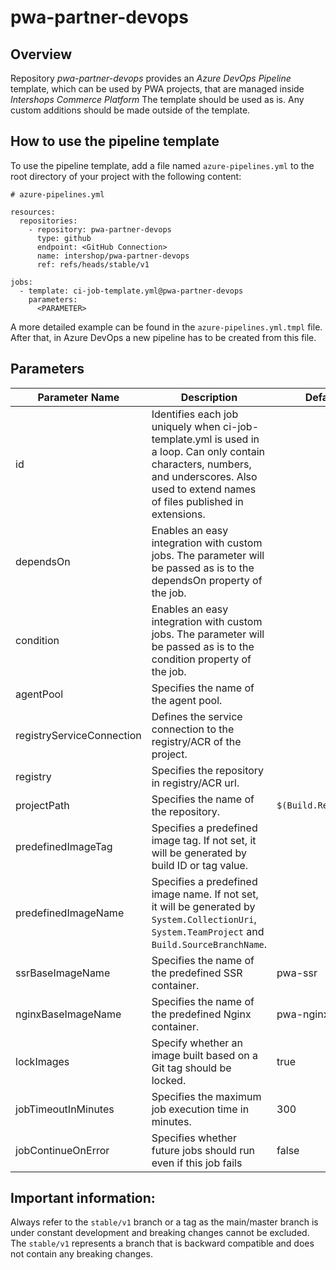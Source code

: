 
# pwa-partner-devops

## Overview

Repository *pwa-partner-devops* provides an *Azure DevOps Pipeline* template, which can be used by PWA projects, that are managed inside *Intershops Commerce Platform* The template should be used as is. Any custom additions should be made outside of the template.

## How to use the pipeline template

To use the pipeline template, add a file named `azure-pipelines.yml` to the root directory of your project with the following content:

```
# azure-pipelines.yml

resources:
  repositories:
    - repository: pwa-partner-devops
      type: github
      endpoint: <GitHub Connection>
      name: intershop/pwa-partner-devops
      ref: refs/heads/stable/v1

jobs:
  - template: ci-job-template.yml@pwa-partner-devops
    parameters:
      <PARAMETER>

```
A more detailed example can be found in the `azure-pipelines.yml.tmpl` file.
After that, in Azure DevOps a new pipeline has to be created from this file.

## Parameters

| Parameter Name | Description | Default Value | Required |
|---|---|---|---|
| id | Identifies each job uniquely when ci-job-template.yml is used in a loop. Can only contain characters, numbers, and underscores. Also used to extend names of files published in extensions. |  | No |
| dependsOn | Enables an easy integration with custom jobs. The parameter will be passed as is to the dependsOn property of the job. |  | No |
| condition | Enables an easy integration with custom jobs. The parameter will be passed as is to the condition property of the job. |  | No |
| agentPool | Specifies the name of the agent pool. |  | Yes |
| registryServiceConnection | Defines the service connection to the registry/ACR of the project. |  | Yes |
| registry | Specifies the repository in registry/ACR url. |  | Yes |
| projectPath | Specifies the name of the repository. | `$(Build.Repository.Name)` | Yes |
| predefinedImageTag | Specifies a predefined image tag. If not set, it will be generated by build ID or tag value. |  | No |
| predefinedImageName | Specifies a predefined image name. If not set, it will be generated by `System.CollectionUri`, `System.TeamProject` and `Build.SourceBranchName`. |  | No |
| ssrBaseImageName | Specifies the name of the predefined SSR container. | pwa-ssr | Yes |
| nginxBaseImageName | Specifies the name of the predefined Nginx container. | pwa-nginx | Yes |
| lockImages | Specify whether an image built based on a Git tag should be locked. | true | Yes |
| jobTimeoutInMinutes | Specifies the maximum job execution time in minutes. | 300 | Yes |
| jobContinueOnError | Specifies whether future jobs should run even if this job fails | false | Yes |

## Important information:

Always refer to the `stable/v1` branch or a tag as the main/master branch is under constant development and breaking changes cannot be excluded. The `stable/v1` represents a branch that is backward compatible and does not contain any breaking changes.
